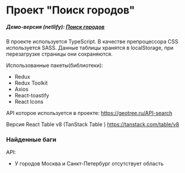 # Проект "Поиск городов"

##### Демо-версия (netlify): [Поиск городов](https://react-table-cities.netlify.app/)

В проекте используется TypeScript.
В качестве препроцессора CSS используется SASS.
Данные таблицы хранятся в localStorage, при перезагрузке страницы они сохраняются.

Использованные пакеты(библиотеки):

- Redux
- Redux Toolkit
- Axios
- React-toastify
- React Icons

API которое используется в проекте:
https://geotree.ru/API-search

Версия React Table v8 (TanStack Table )
https://tanstack.com/table/v8

### Найденные баги

API:

- У городов Москва и Санкт-Петербург отсутствует область
